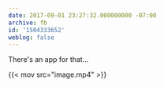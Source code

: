 ```yaml
---
date: 2017-09-01 23:27:32.000000000 -07:00
archive: fb
id: '1504333652'
weblog: false
---
```


There's an app for that...

{{< mov src="image.mp4" >}}
